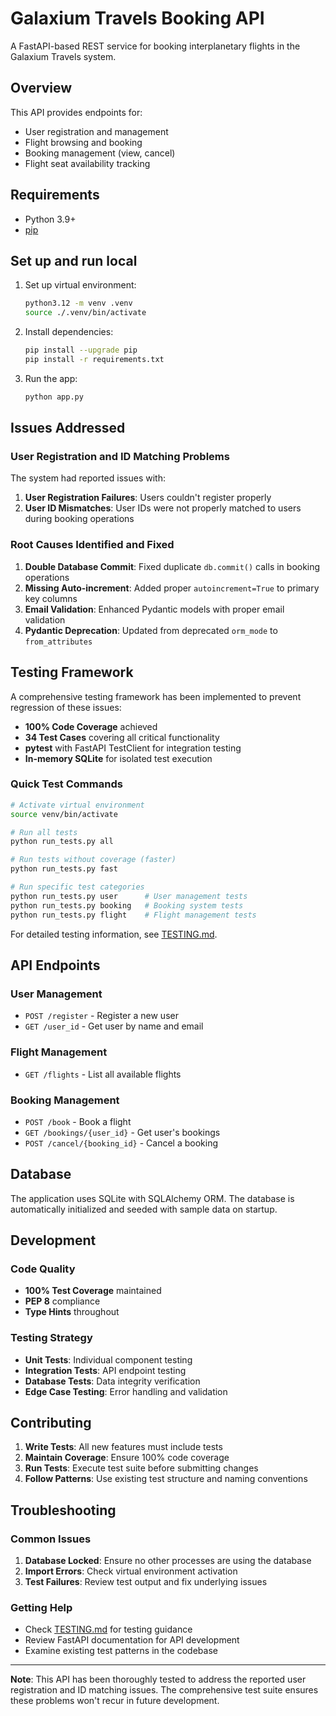 # Galaxium Travels Booking API

A FastAPI-based REST service for booking interplanetary flights in the Galaxium Travels system.

## Overview

This API provides endpoints for:
- User registration and management
- Flight browsing and booking
- Booking management (view, cancel)
- Flight seat availability tracking

## Requirements
- Python 3.9+
- [pip](https://pip.pypa.io/en/stable/)

## Set up and run local

1. Set up virtual environment:
   ```sh
   python3.12 -m venv .venv
   source ./.venv/bin/activate
   ```

2. Install dependencies:
     ```bash
   pip install --upgrade pip
   pip install -r requirements.txt
   ```

3. Run the app:
   ```bash
   python app.py
   ```

## Issues Addressed

### User Registration and ID Matching Problems
The system had reported issues with:
1. **User Registration Failures**: Users couldn't register properly
2. **User ID Mismatches**: User IDs were not properly matched to users during booking operations

### Root Causes Identified and Fixed
1. **Double Database Commit**: Fixed duplicate `db.commit()` calls in booking operations
2. **Missing Auto-increment**: Added proper `autoincrement=True` to primary key columns
3. **Email Validation**: Enhanced Pydantic models with proper email validation
4. **Pydantic Deprecation**: Updated from deprecated `orm_mode` to `from_attributes`

## Testing Framework

A comprehensive testing framework has been implemented to prevent regression of these issues:

- **100% Code Coverage** achieved
- **34 Test Cases** covering all critical functionality
- **pytest** with FastAPI TestClient for integration testing
- **In-memory SQLite** for isolated test execution

### Quick Test Commands
```bash
# Activate virtual environment
source venv/bin/activate

# Run all tests
python run_tests.py all

# Run tests without coverage (faster)
python run_tests.py fast

# Run specific test categories
python run_tests.py user      # User management tests
python run_tests.py booking   # Booking system tests
python run_tests.py flight    # Flight management tests
```

For detailed testing information, see [TESTING.md](TESTING.md).

## API Endpoints

### User Management
- `POST /register` - Register a new user
- `GET /user_id` - Get user by name and email

### Flight Management
- `GET /flights` - List all available flights

### Booking Management
- `POST /book` - Book a flight
- `GET /bookings/{user_id}` - Get user's bookings
- `POST /cancel/{booking_id}` - Cancel a booking


## Database

The application uses SQLite with SQLAlchemy ORM. The database is automatically initialized and seeded with sample data on startup.

## Development

### Code Quality
- **100% Test Coverage** maintained
- **PEP 8** compliance
- **Type Hints** throughout

### Testing Strategy
- **Unit Tests**: Individual component testing
- **Integration Tests**: API endpoint testing
- **Database Tests**: Data integrity verification
- **Edge Case Testing**: Error handling and validation

## Contributing

1. **Write Tests**: All new features must include tests
2. **Maintain Coverage**: Ensure 100% code coverage
3. **Run Tests**: Execute test suite before submitting changes
4. **Follow Patterns**: Use existing test structure and naming conventions

## Troubleshooting

### Common Issues
1. **Database Locked**: Ensure no other processes are using the database
2. **Import Errors**: Check virtual environment activation
3. **Test Failures**: Review test output and fix underlying issues

### Getting Help
- Check [TESTING.md](TESTING.md) for testing guidance
- Review FastAPI documentation for API development
- Examine existing test patterns in the codebase

---

**Note**: This API has been thoroughly tested to address the reported user registration and ID matching issues. The comprehensive test suite ensures these problems won't recur in future development. 